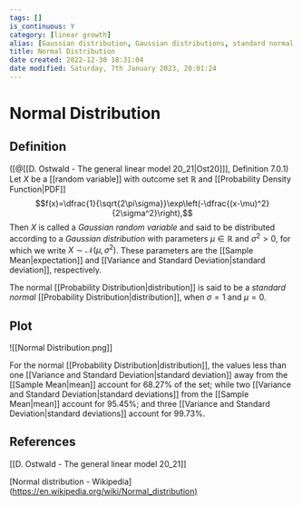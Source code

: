 ```yaml
---
tags: []
is_continuous: Y
category: [linear growth]
alias: [Gaussian distribution, Gaussian distributions, standard normal distribution]
title: Normal Distribution
date created: 2022-12-30 18:31:04
date modified: Saturday, 7th January 2023, 20:01:24
---
```


# Normal Distribution

## Definition

([@[[D. Ostwald - The general linear model 20_21|Ost20]]], Definition 7.0.1) Let $X$ be a [[random variable]] with outcome set $\mathbb{R}$ and [[Probability Density Function|PDF]] $$f(x)=\dfrac{1}{\sqrt{2\pi\sigma}}\exp\left(-\dfrac{(x-\mu)^2}{2\sigma^2}\right),$$ Then $X$ is called a _Gaussian random variable_ and said to be distributed according to a _Gaussian distribution_ with parameters $\mu \in \mathbb{R}$ and $\sigma^2 > 0$, for which we write $X \sim \mathcal{N} (\mu, \sigma^2)$. These parameters are the [[Sample Mean|expectation]] and [[Variance and Standard Deviation|standard deviation]], respectively.

The normal [[Probability Distribution|distribution]] is said to be a _standard normal_ [[Probability Distribution|distribution]], when $\sigma=1$ and $\mu=0$.

## Plot

![[Normal Distribution.png]]

For the normal [[Probability Distribution|distribution]], the values less than one [[Variance and Standard Deviation|standard deviation]] away from the [[Sample Mean|mean]] account for 68.27% of the set; while two [[Variance and Standard Deviation|standard deviations]] from the [[Sample Mean|mean]] account for 95.45%; and three [[Variance and Standard Deviation|standard deviations]] account for 99.73%.

## References

[[D. Ostwald - The general linear model 20_21]]

[Normal distribution - Wikipedia](<https://en.wikipedia.org/wiki/Normal_distribution)>